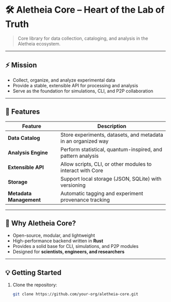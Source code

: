 # 🛠️ Aletheia Core – Heart of the Lab of Truth

> Core library for data collection, cataloging, and analysis in the Aletheia ecosystem.

---

## ⚡ Mission
- Collect, organize, and analyze experimental data  
- Provide a stable, extensible API for processing and analysis  
- Serve as the foundation for simulations, CLI, and P2P collaboration

---

## 🧩 Features

| Feature | Description |
|---------|-------------|
| **Data Catalog** | Store experiments, datasets, and metadata in an organized way |
| **Analysis Engine** | Perform statistical, quantum-inspired, and pattern analysis |
| **Extensible API** | Allow scripts, CLI, or other modules to interact with Core |
| **Storage** | Support local storage (JSON, SQLite) with versioning |
| **Metadata Management** | Automatic tagging and experiment provenance tracking |

---

## 🚀 Why Aletheia Core?
- Open-source, modular, and lightweight  
- High-performance backend written in **Rust**  
- Provides a solid base for CLI, simulations, and P2P modules  
- Designed for **scientists, engineers, and researchers**

---

## 💡 Getting Started
1. Clone the repository:
   ```bash
   git clone https://github.com/your-org/aletheia-core.git
